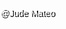 @Jude Mateo
<!DOCTYPE html>
<html lang="en">
<head>
    <meta charset="UTF-8">
    <meta name="viewport" content="width=device-width, initial-scale=1.0">
    <title>My Iconic Portfolio</title>
    <style>
        body {
            font-family: Arial, sans-serif;
			text-shadow: 2px 2px Black;
            margin: 0;
            padding: 0;
            line-height: 1.6;
            color: White;
			background-image: url('Related/nika.gif');
			background-size: cover;
			background-position: center;
			background-repeat: no-repeat;    
			background-attachment: fixed;
        }
		
        header {
            background: #333;
            color: #fff;
            padding: 1rem 0;
            text-align: center;
			text-shadow: 2px 2px red;
        }
        header h1 {
            margin: 0;
        }
        nav {
            background: #444;
            color: #fff;
            display: flex;
            justify-content: center;
            gap: 1rem;
            padding: 0.5rem 0;
        }
        nav a {
            color: #fff;
            text-decoration: none;
        }
        nav a:hover {
            text-decoration: underline;
        }
        section {
            padding: 2rem;
            max-width: 900px;
            margin: auto;
			text-shadow: 3px 3px gray;
	
        }
        .projects img {
            width: 5%;
            height: 5%;
            display: none;
        }
        footer {
            background: #333;
            color: #fff;
            text-align: center;
            padding-bottom: 1px;
            position: fixed;
            width: 100%;
            bottom: -10;
        }
        .btn {
            display: inline-block;
            padding: 0.5rem 1rem;
            background: #333;
            color: #fff;
            text-decoration: none;
            border-radius: 5px;
        }
        .btn:hover {
            background: #444;
        }
    </style>
</head>
<body>
    <header>
        <h1>Jude L. Mateo</h1>
        <p>Welcome to my Iconic portfolio!</p>
		<img src="Related/Gui.jpg" width="200" height="200">
		
    </header>
    <nav>
        <a href="#about">About</a>
		<a href="#about">Education</a>
        <a href="#skills">Skills</a>
        <a href="#projects">Projects</a>
        <a href="#contact">Contacts</a>
    </nav>
    <section id="about">
        <h2>About Me</h2>
        <p>Hi! I'm Jude L. Mateo, a first year Computer Engineering specializing in University Of Bohol. I am passionate about learning Web Design. I live in Ubujan, Tagbilaran City, Bohol</p>
    </section>
	
	<section id="about">
		<h2>Education</h2>
		<h4>Ubujan Elementary School</h4>
		<p>2015-2018</p>
		<p>Best in Loyalty</p>
		<p>Best in Honesty</p>
		<p>Best in Attendance</p>
		<p>Best in Takyang</p>

		
		
		<h4>Dr. Cecilio Putong National High School</h4>
		<p>2018 - 2022</p>
		<p>With Highest Honors</p>
		<p>Valedictorian 2022</p>
		
		
		<h4>Dr. Cecilio Putong National Senior High School</h4>
		<p>2022 - 2024</p>
		<p>With Highest Honors</p>
		<p>Valedictorian 2024</p>
		
		
		
		
		<h4>University of Bohol</h4>
		<p>2024 - Present</p>
		<p>Magna Cumlaude</p>
		<p>Summa Cumlaude</p>
		
	</section>
    <section id="skills">
        <h2>Skills</h2>
        <ul>
            <li>Coding</li>
            <li>Web Design</li>
            <li>Good at Sports and E-Sports</li>
            
        </ul>
    </section>
    <section id="projects">
        <h2>Projects</h2>
        <article>
            <h3>SUMOBOT</h3>
            <p>A Sumobot is exactly what it sounds like: a sumo-wrestling robot. More speciﬁcally, Sumobots are autonomous robots programmed to push other Sumobots out of a ring without getting pushed out themselves. <a href="#" class="btn">View Project</a></p>
            <img src="project-image-placeholder.jpg" alt="Project Image">
        </article>
        <article>
            <h3>WEBSITE</h3>
            <p>Short description of the project. <a href="#" class="btn">View Project</a></p>
            <img src="project-image-placeholder.jpg" alt="Project Image">
        </article>
    </section>
    <section id="contact">
        <h2>Contact</h2>
        <p>Feel free to reach out to me via the following:</p>
        <ul>
            <li>Email: <a href="jlmateo@universityofbohol.edu.ph" target="_blank">jlmateo@universityofbohol.edu.ph</a></li>
            <li>Phone: 09460178033</li>
            <li>LinkedIn: <a href="https://www.facebook.com/Cutiejudee" target="_blank">Ju Dey</a></li>
            <li>GitHub: <a href="https://github.com/Cutiejudeeeee" target="_blank">Jude Mateo</a></li>
        </ul>
    </section>
    <footer>
        <p>&copy; 2025 Mateo. All rights reserved.</p>
    </footer>
</body>
</html>
